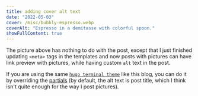 ```yaml
---
title: adding cover alt text
date: "2022-05-03"
cover: /misc/bubbly-espresso.webp
coverAlt: "Espresso in a demitasse with colorful spoon."
showFullContent: true
---
```


The picture above has nothing to do with the post, except that I just finished updating `<meta>` tags in the templates and now posts with pictures can have link preview with pictures, while having custom `alt` text in the post.

If you are using the same [`hugo terminal theme`](https://github.com/panr/hugo-theme-terminal/) like this blog, you can do it by overriding the [partials](https://github.com/wilsonehusin/blog/commit/06558a5a334bfbcb29f1e342faefe4d1c5174c94#diff-dd30a18c966d1e96b055d5c9955d9d8ef1200159705fb5a6323ceb4a89db5be7) (by default, the alt text is post title, which I think isn't quite enough for the way I post pictures).
